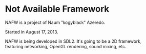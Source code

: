 Not Available Framework
============

NAFW is a project of Naum "kogyblack" Azeredo.

Started in August 17, 2013.

NAFW is being developed in SDL2.
It's going to be a 2D framework, featuring networking, OpenGL rendering, sound mixing, etc.
